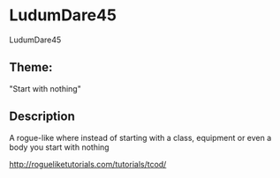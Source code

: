 # LudumDare45

LudumDare45

## Theme:

"Start with nothing"

## Description

A rogue-like where instead of starting with a class, equipment or even a body you start with nothing

http://rogueliketutorials.com/tutorials/tcod/
